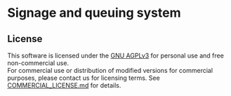 # Signage and queuing system


## License
This software is licensed under the [GNU AGPLv3](./license/LICENSE) for personal use and free non-commercial use.  
For commercial use or distribution of modified versions for commercial purposes, please contact us for licensing terms. See [COMMERCIAL_LICENSE.md](./license/COMMERCIAL_LICENSE.md) for details.
